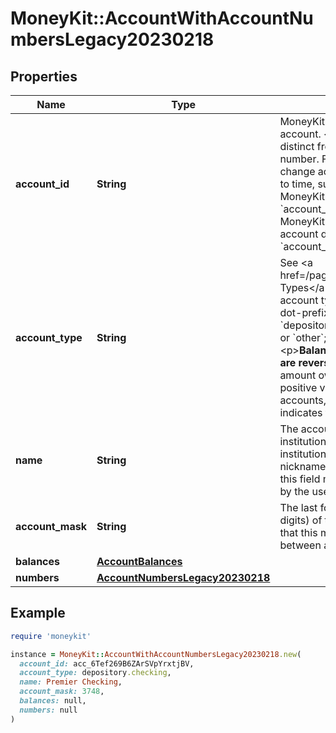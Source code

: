 # MoneyKit::AccountWithAccountNumbersLegacy20230218

## Properties

| Name | Type | Description | Notes |
| ---- | ---- | ----------- | ----- |
| **account_id** | **String** | MoneyKit&#39;s unique ID for the account.         &lt;p&gt;The &#x60;account_id&#x60; is distinct from the institution&#39;s account number.  For accounts that may change account         numbers from time to time, such as credit cards, MoneyKit attempts to keep the &#x60;account_id&#x60; constant.         However, if MoneyKit can&#39;t reconcile the new account data with the old data, the &#x60;account_id&#x60; may change. |  |
| **account_type** | **String** | See &lt;a href&#x3D;/pages/account_types&gt;Account Types&lt;/a&gt; for an explanation of account types.  Account types are         dot-prefixed with one of &#x60;depository&#x60;, &#x60;investment&#x60;, &#x60;liability&#x60;, or &#x60;other&#x60;; or the value is &#x60;unknown&#x60;.         &lt;p&gt;**Balances for &#x60;liability&#x60; accounts are reversed:**  negative balances (the amount owed) are reported as         positive values.  For all other types of accounts, a negative balance indicates the amount owed. |  |
| **name** | **String** | The account name, according to the institution.  Note that some institutions allow         the end user to nickname the account; in such cases this field may be the name assigned by the user. |  |
| **account_mask** | **String** | The last four characters (usually digits) of the account number.         Note that this mask may be non-unique between accounts. | [optional] |
| **balances** | [**AccountBalances**](AccountBalances.md) |  |  |
| **numbers** | [**AccountNumbersLegacy20230218**](AccountNumbersLegacy20230218.md) |  |  |

## Example

```ruby
require 'moneykit'

instance = MoneyKit::AccountWithAccountNumbersLegacy20230218.new(
  account_id: acc_6Tef269B6ZArSVpYrxtjBV,
  account_type: depository.checking,
  name: Premier Checking,
  account_mask: 3748,
  balances: null,
  numbers: null
)
```

